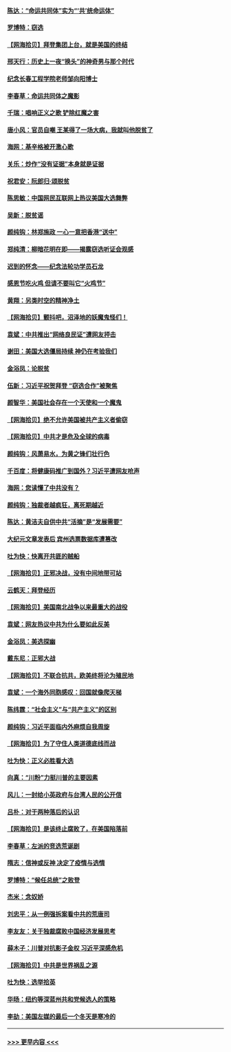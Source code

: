 #### [陈达：“命运共同体”实为“‘共’统命运体”](../pages/nsc993/n12590865.md?t=12030401) 
#### [罗博特：窃选](../pages/nsc993/n12590619.md?t=12030401) 
#### [【网海拾贝】拜登集团上台，就是美国的终结](../pages/nsc993/n12589725.md?t=12030401) 
#### [邢天行：历史上一夜“换头”的神奇男与那个时代](../pages/nsc993/n12589424.md?t=12030401) 
#### [纪念长春工程学院老师邹向阳博士](../pages/nsc993/n12585390.md?t=12030401) 
#### [李春草：命运共同体之魔影](../pages/nsc993/n12585026.md?t=12030401) 
#### [千瑞：唱响正义之歌 铲除红魔之害](../pages/nsc993/n12585002.md?t=12030401) 
#### [唐小风：官员自嘲 王某得了一场大病，我就叫他脱贫了](../pages/nsc993/n12584981.md?t=12030401) 
#### [海网：基辛格被开激心歌](../pages/nsc993/n12584946.md?t=12030401) 
#### [关乐：炒作“没有证据”本身就是证据](../pages/nsc993/n12583146.md?t=12030401) 
#### [祝君安：阮郎归‧颂脱贫](../pages/nsc993/n12583119.md?t=12030401) 
#### [陈思敏：中国网民互联网上热议美国大选舞弊](../pages/nsc993/n12582845.md?t=12030401) 
#### [吴新：脱贫谣](../pages/nsc993/n12580839.md?t=12030401) 
#### [颜纯钩：林郑施政 一心一意把香港“送中”](../pages/nsc993/n12580805.md?t=12030401) 
#### [郑纯清：柳暗花明在即——揭露窃选听证会观感](../pages/nsc993/n12580795.md?t=12030401) 
#### [迟到的怀念——纪念法轮功学员石龙](../pages/nsc993/n12580245.md?t=12030401) 
#### [感恩节吃火鸡  但请不要叫它“火鸡节”](../pages/nsc993/n12580252.md?t=12030401) 
#### [黄翔：另类时空的精神净土](../pages/nsc993/n12578638.md?t=12030401) 
#### [【网海拾贝】颤抖吧，沼泽地的妖魔鬼怪们！](../pages/nsc993/n12578552.md?t=12030401) 
#### [袁斌：中共推出“网络良民证”遭网友抨击](../pages/nsc993/n12578511.md?t=12030401) 
#### [谢田：美国大选僵局持续 神仍在考验我们](../pages/nsc993/n12577432.md?t=12030401) 
#### [金浴凤：论脱贫](../pages/nsc993/n12576386.md?t=12030401) 
#### [伍新：习近平祝贺拜登 “窃选合作”被聚焦](../pages/nsc993/n12576358.md?t=12030401) 
#### [颜智华：美国社会存在一个天使和一个魔鬼](../pages/nsc993/n12574299.md?t=12030401) 
#### [【网海拾贝】绝不允许美国被共产主义者偷窃](../pages/nsc993/n12573396.md?t=12030401) 
#### [【网海拾贝】中共才是危及全球的病毒](../pages/nsc993/n12571204.md?t=12030401) 
#### [颜纯钩：风萧易水，为黄之锋们壮行色](../pages/nsc993/n12571487.md?t=12030401) 
#### [千百度：将健康码推广到国外？习近平遭网友呛声](../pages/nsc993/n12570808.md?t=12030401) 
#### [海网：您读懂了中共没有？](../pages/nsc993/n12570487.md?t=12030401) 
#### [颜纯钩：独裁者越疯狂，离死期越近](../pages/nsc993/n12569055.md?t=12030401) 
#### [陈达：黄洁夫自供中共“活摘”是“发展需要”](../pages/nsc993/n12568541.md?t=12030401) 
#### [大纪元文章发表后 宾州选票数据库遭篡改](../pages/nsc993/n12568105.md?t=12030401) 
#### [吐为快：快离开共匪的贼船](../pages/nsc993/n12568462.md?t=12030401) 
#### [【网海拾贝】正邪决战，没有中间地带可站](../pages/nsc993/n12568439.md?t=12030401) 
#### [云鹤天：拜登经历](../pages/nsc993/n12567294.md?t=12030401) 
#### [【网海拾贝】美国南北战争以来最重大的战役](../pages/nsc993/n12567247.md?t=12030401) 
#### [袁斌：网友热议中共为什么要如此反美](../pages/nsc993/n12567162.md?t=12030401) 
#### [金浴凤：美选探幽](../pages/nsc993/n12567147.md?t=12030401) 
#### [戴东尼：正邪大战](../pages/nsc993/n12567033.md?t=12030401) 
#### [【网海拾贝】不联合抗共，欧美终将沦为殖民地](../pages/nsc993/n12565068.md?t=12030401) 
#### [袁斌：一个海外同胞感叹：回国就像爬天梯](../pages/nsc993/n12564986.md?t=12030401) 
#### [陈纬霆：“社会主义”与“共产主义”的区别](../pages/nsc993/n12562417.md?t=12030401) 
#### [颜纯钩：习近平面临内外麻烦自我周旋](../pages/nsc993/n12563356.md?t=12030401) 
#### [【网海拾贝】为了守住人类道德底线而战](../pages/nsc993/n12562542.md?t=12030401) 
#### [吐为快：正义必胜看大选](../pages/nsc993/n12561967.md?t=12030401) 
#### [向真：“川粉”力挺川普的主要因素](../pages/nsc993/n12560774.md?t=12030401) 
#### [风儿：一封给小英政府与台湾人民的公开信](../pages/nsc993/n12560581.md?t=12030401) 
#### [吕朴：对于两种落后的认识](../pages/nsc993/n12560492.md?t=12030401) 
#### [【网海拾贝】是该终止腐败了，在美国陷落前](../pages/nsc993/n12559936.md?t=12030401) 
#### [李春草：左派的竞选荒诞剧](../pages/nsc993/n12558380.md?t=12030401) 
#### [隋志：信神或反神 决定了疫情与选情](../pages/nsc993/n12558255.md?t=12030401) 
#### [罗博特：“候任总统”之败登](../pages/nsc993/n12558189.md?t=12030401) 
#### [杰米：念奴娇](../pages/nsc993/n12558174.md?t=12030401) 
#### [刘忠平：从一例强拆案看中共的荒唐司](../pages/nsc993/n12558036.md?t=12030401) 
#### [李友友：关于独裁腐败中国经济发展思考](../pages/nsc993/n12558004.md?t=12030401) 
#### [薛木子：川普对抗影子金权 习近平深感危机](../pages/nsc993/n12557342.md?t=12030401) 
#### [【网海拾贝】中共是世界祸乱之源](../pages/nsc993/n12555353.md?t=12030401) 
#### [吐为快：选举拾英](../pages/nsc993/n12555041.md?t=12030401) 
#### [华旸：纽约等深蓝州共和党候选人的策略](../pages/nsc993/n12554309.md?t=12030401) 
#### [李劼：美国左媒的最后一个冬天是寒冷的](../pages/nsc993/n12552947.md?t=12030401) 

----
#### [ >>> 更早内容 <<< ](../indexes/nsc993-earlier.md)
